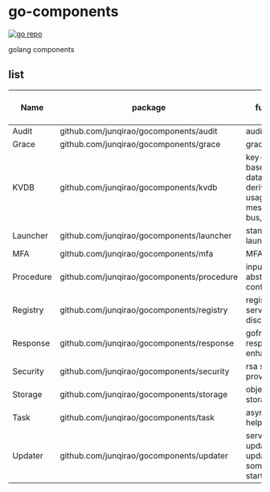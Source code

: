 # go-components

[![go repo](https://img.shields.io/badge/go%20report-A+-brightgreen.svg?style=flat)](https://goreportcard.com/report/github.com/junqirao/gocomponents)

golang components

## list

| Name      | package                                    | function                                                         | distributed system support | dependency |
|-----------|--------------------------------------------|------------------------------------------------------------------|----------------------------|------------|
| Audit     | github.com/junqirao/gocomponents/audit     | audit log                                                        | √                          | -          |
| Grace     | github.com/junqirao/gocomponents/grace     | graceful exit                                                    | √                          | -          |
| KVDB      | github.com/junqirao/gocomponents/kvdb      | key-value based database, derivative usage: message bus, storage | √                          | -          |
| Launcher  | github.com/junqirao/gocomponents/launcher  | stander launch helper                                            | √                          | -          |
| MFA       | github.com/junqirao/gocomponents/mfa       | MFA utils                                                        | √                          | -          |
| Procedure | github.com/junqirao/gocomponents/procedure | input/output abstract and configurable                           | √                          | -          |
| Registry  | github.com/junqirao/gocomponents/registry  | registry for service discovery                                   | √                          | KVDB       |
| Response  | github.com/junqirao/gocomponents/response  | goframe response enhancement                                     | √                          | -          |
| Security  | github.com/junqirao/gocomponents/security  | rsa security provider                                            | √                          | -          |
| Storage   | github.com/junqirao/gocomponents/storage   | object storage                                                   | √                          | -          |
| Task      | github.com/junqirao/gocomponents/task      | async task helper                                                | √                          | KVDB       |
| Updater   | github.com/junqirao/gocomponents/updater   | service update tasks, update something on start                  | √                          | -          |
